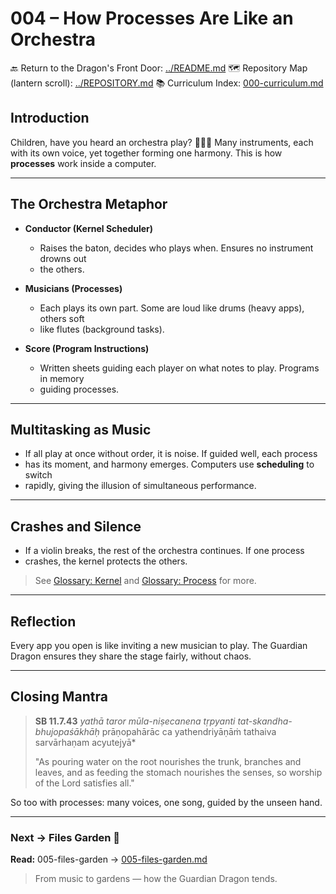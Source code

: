 # 004 – How Processes Are Like an Orchestra

🔙 Return to the Dragon's Front Door: [../README.md](../README.md) 🗺️ Repository
Map (lantern scroll): [../REPOSITORY.md](../REPOSITORY.md) 📚 Curriculum Index:
[000-curriculum.md](000-curriculum.md)


## Introduction

Children, have you heard an orchestra play? 🎻🥁🎺 Many instruments, each with its
own voice, yet together forming one harmony. This is how **processes** work
inside a computer.

---

## The Orchestra Metaphor

- **Conductor (Kernel Scheduler)**
  - Raises the baton, decides who plays when. Ensures no instrument drowns out
  - the others.

- **Musicians (Processes)**
  - Each plays its own part. Some are loud like drums (heavy apps), others soft
  - like flutes (background
tasks).

- **Score (Program Instructions)**
  - Written sheets guiding each player on what notes to play. Programs in memory
  - guiding processes.

---

## Multitasking as Music

- If all play at once without order, it is noise. If guided well, each process
- has its moment, and harmony emerges. Computers use **scheduling** to switch
- rapidly, giving the illusion of
simultaneous performance.

---

## Crashes and Silence

- If a violin breaks, the rest of the orchestra continues. If one process
- crashes, the kernel protects the others.

> See [Glossary: Kernel](glossary.md#k) and [Glossary: Process](glossary.md#p)
for more.

---

## Reflection

Every app you open is like inviting a new musician to play. The Guardian Dragon
ensures they share the stage fairly, without chaos.

---

## Closing Mantra

> **SB 11.7.43** *yathā taror mūla-niṣecanena tṛpyanti*
> *tat-skandha-bhujopaśākhāḥ* prāṇopahārāc ca yathendriyāṇāṁ tathaiva
> sarvārhaṇam acyutejyā*
>
> "As pouring water on the root nourishes the trunk, branches and leaves, and as
feeding the stomach nourishes the senses, so worship of the Lord satisfies all."

So too with processes: many voices, one song, guided by the unseen hand.

---
### Next → Files Garden 🌱
**Read:** 005-files-garden → [005-files-garden.md](005-files-garden.md)

> From music to gardens — how the Guardian Dragon tends.
